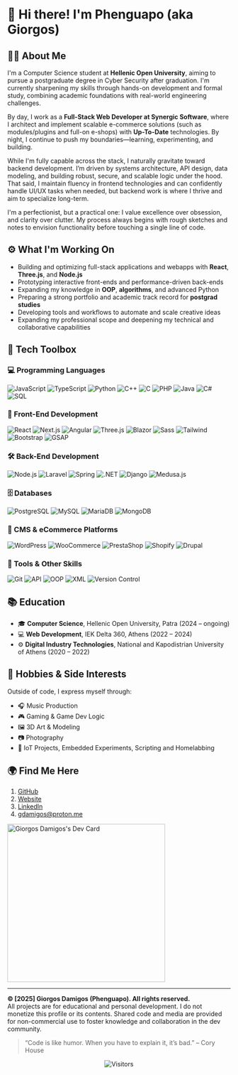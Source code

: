 # 👋 Hi there! I'm Phenguapo (aka Giorgos)

## 🧑‍💻 About Me
I'm a Computer Science student at **Hellenic Open University**, aiming to pursue a postgraduate degree in Cyber Security after graduation. I'm currently sharpening my skills through hands-on development and formal study, combining academic foundations with real-world engineering challenges.

By day, I work as a **Full-Stack Web Developer at Synergic Software**, where I architect and implement scalable e-commerce solutions (such as modules/plugins and full-on e-shops) with **Up-To-Date** technologies. By night, I continue to push my boundaries—learning, experimenting, and building.

While I'm fully capable across the stack, I naturally gravitate toward backend development. I’m driven by systems architecture, API design, data modeling, and building robust, secure, and scalable logic under the hood. That said, I maintain fluency in frontend technologies and can confidently handle UI/UX tasks when needed, but backend work is where I thrive and aim to specialize long-term.

I'm a perfectionist, but a practical one: I value excellence over obsession, and clarity over clutter. My process always begins with rough sketches and notes to envision functionality before touching a single line of code.

## ⚙️ What I'm Working On
- Building and optimizing full-stack applications and webapps with **React**, **Three.js**, and **Node.js**
- Prototyping interactive front-ends and performance-driven back-ends
- Expanding my knowledge in **OOP**, **algorithms**, and advanced Python
- Preparing a strong portfolio and academic track record for **postgrad studies**
- Developing tools and workflows to automate and scale creative ideas
- Expanding my professional scope and deepening my technical and collaborative capabilities

## 🧰 Tech Toolbox
### 💻 Programming Languages
![JavaScript](https://img.shields.io/badge/-JavaScript-F7DF1E?style=flat&logo=javascript&logoColor=black)
![TypeScript](https://img.shields.io/badge/-TypeScript-3178C6?style=flat&logo=typescript&logoColor=white)
![Python](https://img.shields.io/badge/-Python-3776AB?style=flat&logo=python&logoColor=white)
![C++](https://img.shields.io/badge/-C++-00599C?style=flat&logo=c%2B%2B&logoColor=white)
![C](https://img.shields.io/badge/-C-00599C?style=flat&logo=c&logoColor=white)
![PHP](https://img.shields.io/badge/-PHP-777BB4?style=flat&logo=php&logoColor=white)
![Java](https://img.shields.io/badge/-Java-007396?style=flat&logo=java&logoColor=white)
![C#](https://img.shields.io/badge/-C%23-239120?style=flat&logo=c-sharp&logoColor=white)
![SQL](https://img.shields.io/badge/-SQL-4479A1?style=flat&logo=postgresql&logoColor=white)

### 🎨 Front-End Development
![React](https://img.shields.io/badge/-React-20232A?style=flat&logo=react&logoColor=61DAFB)
![Next.js](https://img.shields.io/badge/-Next.js-000000?style=flat&logo=nextdotjs&logoColor=white)
![Angular](https://img.shields.io/badge/-Angular-DD0031?style=flat&logo=angular&logoColor=white)
![Three.js](https://img.shields.io/badge/-Three.js-000000?style=flat&logo=three.js&logoColor=white)
![Blazor](https://img.shields.io/badge/-Blazor-512BD4?style=flat&logo=blazor&logoColor=white)
![Sass](https://img.shields.io/badge/-Sass-CC6699?style=flat&logo=sass&logoColor=white)
![Tailwind](https://img.shields.io/badge/-Tailwind_CSS-38B2AC?style=flat&logo=tailwind-css&logoColor=white)
![Bootstrap](https://img.shields.io/badge/-Bootstrap-563D7C?style=flat&logo=bootstrap&logoColor=white)
![GSAP](https://img.shields.io/badge/-GSAP-88CE02?style=flat&logo=greensock&logoColor=white)

### 🛠 Back-End Development
![Node.js](https://img.shields.io/badge/-Node.js-339933?style=flat&logo=nodedotjs&logoColor=white)
![Laravel](https://img.shields.io/badge/-Laravel-FF2D20?style=flat&logo=laravel&logoColor=white)
![Spring](https://img.shields.io/badge/-Spring-6DB33F?style=flat&logo=spring&logoColor=white)
![.NET](https://img.shields.io/badge/-.NET-512BD4?style=flat&logo=dotnet&logoColor=white)
![Django](https://img.shields.io/badge/-Django-092E20?style=flat&logo=django&logoColor=white)
![Medusa.js](https://img.shields.io/badge/-Medusa.js-000000?style=flat&logo=medusajs&logoColor=white)

### 🗄️ Databases
![PostgreSQL](https://img.shields.io/badge/-PostgreSQL-336791?style=flat&logo=postgresql&logoColor=white)
![MySQL](https://img.shields.io/badge/-MySQL-4479A1?style=flat&logo=mysql&logoColor=white)
![MariaDB](https://img.shields.io/badge/-MariaDB-003545?style=flat&logo=mariadb&logoColor=white)
![MongoDB](https://img.shields.io/badge/-MongoDB-47A248?style=flat&logo=mongodb&logoColor=white)

### 🛒 CMS & eCommerce Platforms
![WordPress](https://img.shields.io/badge/-WordPress-21759B?style=flat&logo=wordpress&logoColor=white)
![WooCommerce](https://img.shields.io/badge/-WooCommerce-96588A?style=flat&logo=woocommerce&logoColor=white)
![PrestaShop](https://img.shields.io/badge/-PrestaShop-DF0067?style=flat&logo=prestashop&logoColor=white)
![Shopify](https://img.shields.io/badge/-Shopify-7AB55C?style=flat&logo=shopify&logoColor=white)
![Drupal](https://img.shields.io/badge/-Drupal-0678BE?style=flat&logo=drupal&logoColor=white)

### 🧪 Tools & Other Skills
![Git](https://img.shields.io/badge/-Git-F05032?style=flat&logo=git&logoColor=white)
![API](https://img.shields.io/badge/-REST%20API-0052CC?style=flat&logo=apache&logoColor=white)
![OOP](https://img.shields.io/badge/-OOP-4B8BBE?style=flat)
![XML](https://img.shields.io/badge/-XML-00618A?style=flat&logo=w3c&logoColor=white)
![Version Control](https://img.shields.io/badge/-Version%20Control-000000?style=flat&logo=github&logoColor=white)


## 📚 Education
- 🎓 **Computer Science**, Hellenic Open University, Patra (2024 – ongoing)
- 💻 **Web Development**, IEK Delta 360, Athens (2022 – 2024) 
- ⚙️ **Digital Industry Technologies**, National and Kapodistrian University of Athens (2020 – 2022)

## 📸 Hobbies & Side Interests
Outside of code, I express myself through:
- 🎧 Music Production
- 🎮 Gaming & Game Dev Logic
- 🖼️ 3D Art & Modeling
- 📷 Photography
- 🔌 IoT Projects, Embedded Experiments, Scripting and Homelabbing

## 🌍 Find Me Here
1. [GitHub](https://github.com/phenguapo)
2. [Website](https://gdamigos.vercel.app)
3. [LinkedIn](https://www.linkedin.com/in/giorgos-damigos-503b35218)
4. [gdamigos@proton.me](mailto:gdamigos@proton.me)

<a href="https://app.daily.dev/phenguapo"><img src="https://api.daily.dev/devcards/v2/0urGcrPJNoljlNsWGfmnJ.png?r=krh" width="356" alt="Giorgos Damigos's Dev Card"/></a>

---

**© [2025] Giorgos Damigos (Phenguapo). All rights reserved.**  
All projects are for educational and personal development. I do not monetize this profile or its contents. Shared code and media are provided for non-commercial use to foster knowledge and collaboration in the dev community.
> “Code is like humor. When you have to explain it, it’s bad.” – Cory House
<p align="center">
  <img src="https://komarev.com/ghpvc/?username=phenguapo&color=blue&style=flat" alt="Visitors" />
</p>
